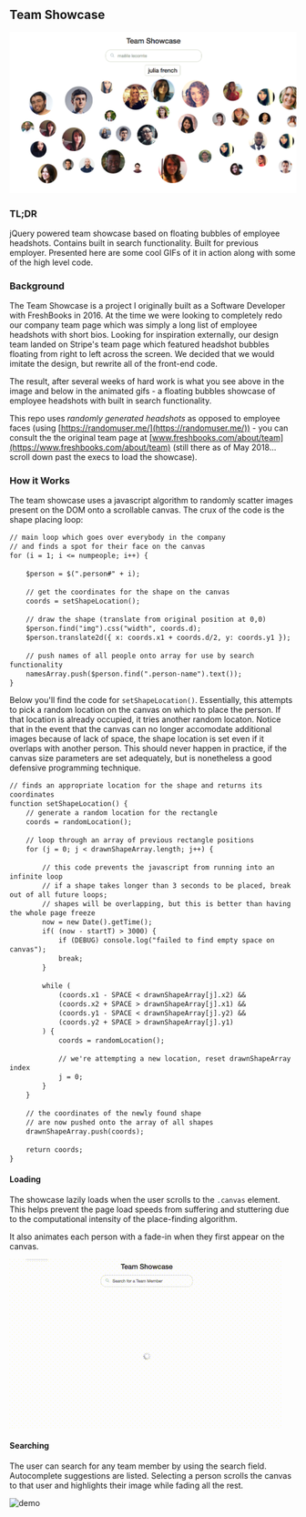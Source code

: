## Team Showcase ##

![demo](readme-assets/team_showcase.png)

### TL;DR

jQuery powered team showcase based on floating bubbles of employee headshots. Contains built in search functionality. Built for previous employer. Presented here are some cool GIFs of it in action along with some of the high level code.

### Background

The Team Showcase is a project I originally built as a Software Developer with FreshBooks in 2016. At the time we were looking to completely redo our company team page which was simply a long list of employee headshots with short bios. Looking for inspiration externally, our design team landed on Stripe's team page which featured headshot bubbles floating from right to left across the screen. We decided that we would imitate the design, but rewrite all of the front-end code.

The result, after several weeks of hard work is what you see above in the image and below in the animated gifs - a floating bubbles showcase of employee headshots with built in search functionality.

This repo uses *randomly generated headshots* as opposed to employee faces (using [https://randomuser.me/](https://randomuser.me/)) - you can consult the the original team page at [www.freshbooks.com/about/team](https://www.freshbooks.com/about/team) (still there as of May 2018... scroll down past the execs to load the showcase).

### How it Works

The team showcase uses a javascript algorithm to randomly scatter images present on the DOM onto a scrollable canvas. The crux of the code is the shape placing loop:

```
// main loop which goes over everybody in the company
// and finds a spot for their face on the canvas
for (i = 1; i <= numpeople; i++) {

	$person = $(".person#" + i);

	// get the coordinates for the shape on the canvas
	coords = setShapeLocation();

	// draw the shape (translate from original position at 0,0)
	$person.find("img").css("width", coords.d);
	$person.translate2d({ x: coords.x1 + coords.d/2, y: coords.y1 });

	// push names of all people onto array for use by search functionality
	namesArray.push($person.find(".person-name").text());
}
```

Below you'll find the code for `setShapeLocation()`. Essentially, this attempts to pick a random location on the canvas on which to place the person. If that location is already occupied, it tries another random locaton. Notice that in the event that the canvas can no longer accomodate additional images because of lack of space, the shape location is set even if it overlaps with another person. This should never happen in practice, if the canvas size parameters are set adequately, but is nonetheless a good defensive programming technique.

```
// finds an appropriate location for the shape and returns its coordinates
function setShapeLocation() {
	// generate a random location for the rectangle
	coords = randomLocation();

	// loop through an array of previous rectangle positions
	for (j = 0; j < drawnShapeArray.length; j++) {

		// this code prevents the javascript from running into an infinite loop
		// if a shape takes longer than 3 seconds to be placed, break out of all future loops;
		// shapes will be overlapping, but this is better than having the whole page freeze
		now = new Date().getTime();
		if( (now - startT) > 3000) {
			if (DEBUG) console.log("failed to find empty space on canvas");
			break;
		}

		while (
			(coords.x1 - SPACE < drawnShapeArray[j].x2) &&
			(coords.x2 + SPACE > drawnShapeArray[j].x1) &&
			(coords.y1 - SPACE < drawnShapeArray[j].y2) &&
			(coords.y2 + SPACE > drawnShapeArray[j].y1)
		) {
			coords = randomLocation();

			// we're attempting a new location, reset drawnShapeArray index
			j = 0;
		}
	}

	// the coordinates of the newly found shape
	// are now pushed onto the array of all shapes
	drawnShapeArray.push(coords);

	return coords;
}
```

#### Loading

The showcase lazily loads when the user scrolls to the `.canvas` element. This helps prevent the page load speeds from suffering and stuttering due to the computational intensity of the place-finding algorithm.

It also animates each person with a fade-in when they first appear on the canvas.

![demo](readme-assets/loading.gif)

#### Searching

The user can search for any team member by using the search field. Autocomplete suggestions are listed. Selecting a person scrolls the canvas to that user and highlights their image while fading all the rest.

![demo](readme-assets/search.gif)



